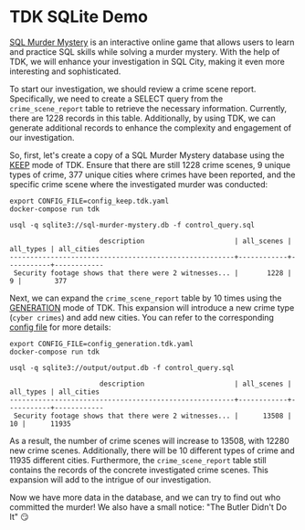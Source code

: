 # TDK SQLite Demo

[SQL Murder Mystery](https://mystery.knightlab.com) is an interactive online game that allows users to learn and practice SQL skills while solving a murder mystery. With the help of TDK, we will enhance your investigation in SQL City, making it even more interesting and sophisticated.

To start our investigation, we should review a crime scene report. Specifically, we need to create a SELECT query from the `crime_scene_report` table to retrieve the necessary information. Currently, there are 1228 records in this table. Additionally, by using TDK, we can generate additional records to enhance the complexity and engagement of our investigation.

So, first, let's create a copy of a SQL Murder Mystery database using the [KEEP](https://docs.synthesized.io/tdk/latest/user_guide/tutorial/masking) mode of TDK. Ensure that there are still 1228 crime scenes, 9 unique types of crime, 377 unique cities where crimes have been reported, and the specific crime scene where the investigated murder was conducted:

```shell
export CONFIG_FILE=config_keep.tdk.yaml
docker-compose run tdk

usql -q sqlite3://sql-murder-mystery.db -f control_query.sql

                      description                      | all_scenes | all_types | all_cities
-------------------------------------------------------+------------+-----------+------------
 Security footage shows that there were 2 witnesses... |       1228 |         9 |        377
```

Next, we can expand the `crime_scene_report` table by 10 times using the [GENERATION](https://docs.synthesized.io/tdk/latest/user_guide/tutorial/generation) mode of TDK. This expansion will introduce a new crime type (`cyber crimes`) and add new cities. You can refer to the corresponding [config file](config_generation.tdk.yaml) for more details:

```shell
export CONFIG_FILE=config_generation.tdk.yaml
docker-compose run tdk

usql -q sqlite3://output/output.db -f control_query.sql

                      description                      | all_scenes | all_types | all_cities
-------------------------------------------------------+------------+-----------+------------
 Security footage shows that there were 2 witnesses... |      13508 |        10 |      11935
```

As a result, the number of crime scenes will increase to 13508, with 12280 new crime scenes. Additionally, there will be 10 different types of crime and 11935 different cities. Furthermore, the `crime_scene_report` table still contains the records of the concrete investigated crime scenes. This expansion will add to the intrigue of our investigation.

Now we have more data in the database, and we can try to find out who committed the murder! We also have a small notice: "The Butler Didn't Do It" :smirk:
